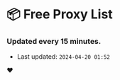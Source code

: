 # :package: Free Proxy List
### Updated every 15 minutes.

- Last updated: `2024-04-20 01:52`

:heart:

